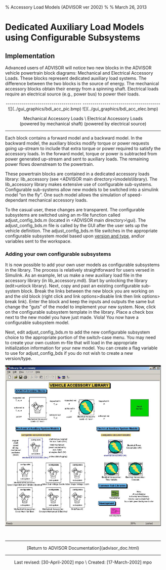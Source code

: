 % Accessory Load Models (ADVISOR ver 2002)
% 
% March 26, 2013

# Dedicated Auxiliary Load Models using Configurable Subsystems

## Implementation

Advanced users of ADVISOR will notice two new blocks in the ADVISOR
vehicle powertrain block diagrams: Mechanical and Electrical Accessory
Loads. These blocks represent dedicated auxiliary load systems. The
difference between the two blocks is the source of energy. The
mechanical accessory blocks obtain their energy from a spinning shaft.
Electrical loads require an electrical source (e.g., power bus) to power
their loads.

<div align="center">
<center>
  -------------------------------------- ---------------------------------------
  ![](../gui_graphics/bdi_acc_pic.bmp)   ![](../gui_graphics/bdi_acc_elec.bmp)

  Mechanical Accessory Loads \           Electrical Accessory Loads \
  (powered by mechanical shaft)          (powered by electrical source)
  -------------------------------------- ---------------------------------------

</center>
</div>
Each block contains a forward model and a backward model. In the
backward model, the auxiliary blocks modify torque or power requests
going up-stream to include that extra torque or power required to
satisfy the accessory loads. In the forward model, torque or power is
subtracted from power generated up-stream and sent to auxiliary loads.
The remaining power flows downstream to the powertrain.

These powertrain blocks are contained in a dedicated accessory loads
library: lib\_accessory (see \<ADVISOR main
directory\>\\models\\library). The lib\_accessory library makes
extensive use of configurable sub-systems. Configurable sub-systems
allow new models to be switched into a simulink model “on the fly”. One
such model allows the simulation of speed-dependant mechanical accessory
loads.

To the casual user, these changes are transparent. The configurable
subsystems are switched using an m-file function called
adjust\_config\_bds.m (located in \<ADVISOR main directory\>\\gui). The
adjust\_config\_bds.m file is called by the GUI after the user sets up
the vehicle definition. The adjust\_config\_bds.m file switches in the
appropriate configurable subsystem model based upon [version and
type](version_type_help.html), and\\or variables sent to the workspace.

### <a name="config_subsystemHOWTO">Adding your own configurable subsystems</a>

It is now possible to add your own user models as configurable
subsystems in the library. The process is relatively straightforward for
users versed in Simulink. As an example, let us make a new auxiliary
load file in the accessory library (in lib\_accessory.mdl). Start by
unlocking the library (edit\>unlock library). Next, copy and past an
existing configurable sub-system block. Break the links between the new
block you are working on and the old block (right click and link
options\>disable link then link options\> break link). Enter the block
and keep the inputs and outputs the same but change the “guts” of the
model to implement your new system. Now, click on the configurable
subsystem template in the library. Place a check box next to the new
model you have just made. Viola! You now have a configurable subsystem
model.

Next, edit adjust\_config\_bds.m to add the new configurable subsystem
choice to the appropriate portion of the switch-case menu. You may need
to create your own custom m-file that will load in the appropriate
initialization information for your new model. You can create a flag
variable to use for adjust\_config\_bds if you do not wish to create a
new version/type.

![](lib_accessory.jpg)

 

* * * * *

<center>
<p>
[Return to ADVISOR Documentation](advisor_doc.html)

</center>

* * * * *

<center>
<p>
Last revised: [30-April-2002] mpo \
Created: [17-March-2002] mpo

</center>
